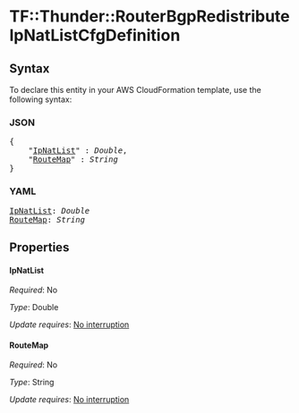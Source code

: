# TF::Thunder::RouterBgpRedistribute IpNatListCfgDefinition

## Syntax

To declare this entity in your AWS CloudFormation template, use the following syntax:

### JSON

<pre>
{
    "<a href="#ipnatlist" title="IpNatList">IpNatList</a>" : <i>Double</i>,
    "<a href="#routemap" title="RouteMap">RouteMap</a>" : <i>String</i>
}
</pre>

### YAML

<pre>
<a href="#ipnatlist" title="IpNatList">IpNatList</a>: <i>Double</i>
<a href="#routemap" title="RouteMap">RouteMap</a>: <i>String</i>
</pre>

## Properties

#### IpNatList

_Required_: No

_Type_: Double

_Update requires_: [No interruption](https://docs.aws.amazon.com/AWSCloudFormation/latest/UserGuide/using-cfn-updating-stacks-update-behaviors.html#update-no-interrupt)

#### RouteMap

_Required_: No

_Type_: String

_Update requires_: [No interruption](https://docs.aws.amazon.com/AWSCloudFormation/latest/UserGuide/using-cfn-updating-stacks-update-behaviors.html#update-no-interrupt)

